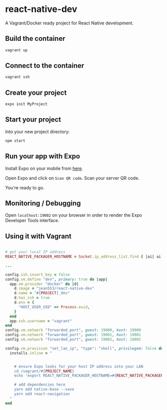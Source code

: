 # react-native-dev

A Vagrant/Docker ready project for React Native development.

## Build the container

```sh
vagrant up
```

## Connect to the container

```sh
vagrant ssh
```

## Create your project

```sh
expo init MyProject
```

## Start your project

Into your new project directory:

```sh
npm start
```

## Run your app with Expo

Install Expo on your mobile from [here](https://play.google.com/store/apps/details?id=host.exp.exponent).

Open Expo and click on `Scan QR code`. Scan your server QR code.

You're ready to go.

## Monitoring / Debugging

Open `localhost:19002` on your browser in order to render the Expo Developer Tools interface.

## Using it with Vagrant

```ruby

# get your local IP address
REACT_NATIVE_PACKAGER_HOSTNAME = Socket.ip_address_list.find { |ai| ai.ipv4? && !ai.ipv4_loopback? }.ip_address

...

config.ssh.insert_key = false
config.vm.define "dev", primary: true do |app|
  app.vm.provider "docker" do |d|
    d.image = "jean553/react-native-dev"
    d.name = "#{PROJECT}_dev"
    d.has_ssh = true
    d.env = {
      "HOST_USER_UID" => Process.euid,
    }
  end
  app.ssh.username = "vagrant"
end
config.vm.network "forwarded_port", guest: 19000, host: 19000
config.vm.network "forwarded_port", guest: 19001, host: 19001
config.vm.network "forwarded_port", guest: 19002, host: 19002

config.vm.provision "set_lan_ip", "type": "shell", privileged: false do |installs|
  installs.inline = "


    # ensure Expo looks for your host IP address into your LAN
    cd /vagrant/#{PROJECT_NAME}
    echo 'export REACT_NATIVE_PACKAGER_HOSTNAME=#{REACT_NATIVE_PACKAGER_HOSTNAME} npm start  && cd /vagrant/#{PROJECT_NAME}' | sudo tee --append /home/vagrant/.zshrc

    # add dependencies here
    yarn add native-base --save
    yarn add react-navigation
  "
end
```

